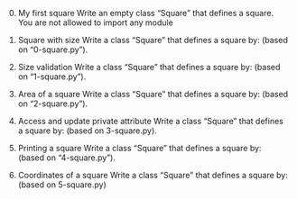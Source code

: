 0. My first square
Write an empty class “Square” that defines a square. You are not allowed to import any module

1. Square with size
Write a class “Square” that defines a square by: (based on “0-square.py”). 

2. Size validation
Write a class “Square” that defines a square by: (based on “1-square.py”).

3. Area of a square
Write a class “Square” that defines a square by: (based on “2-square.py”).

4. Access and update private attribute
Write a class “Square” that defines a square by: (based on 3-square.py). 

5. Printing a square
Write a class “Square” that defines a square by: (based on “4-square.py”).

6. Coordinates of a square
Write a class “Square” that defines a square by: (based on 5-square.py)


